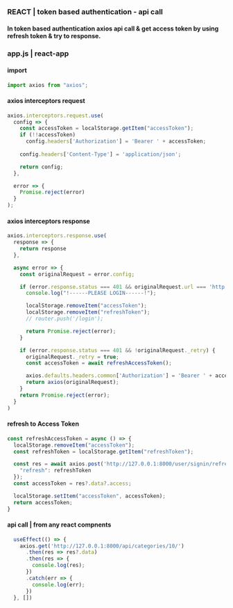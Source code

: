 ### REACT | token based authentication - api call
#### In token based authentication axios api call & get access token by using refresh token & try to response.

### app.js | react-app

#### import
```js
import axios from "axios";
```

#### axios interceptors request
```js
axios.interceptors.request.use(
  config => {
    const accessToken = localStorage.getItem("accessToken");
    if (!!accessToken)
      config.headers['Authorization'] = 'Bearer ' + accessToken;
    
    config.headers['Content-Type'] = 'application/json';

    return config;
  },

  error => {
    Promise.reject(error)
  }
);
```

#### axios interceptors response
```js
axios.interceptors.response.use(
  response => {
    return response
  },

  async error => {
    const originalRequest = error.config;

    if (error.response.status === 401 && originalRequest.url === 'http://127.0.0.1:8000/user/signin/refresh-token') {
      console.log("!------PLEASE LOGIN------!");

      localStorage.removeItem("accessToken");
      localStorage.removeItem("refreshToken");
      // router.push('/login');

      return Promise.reject(error);
    }

    if (error.response.status === 401 && !originalRequest._retry) {
      originalRequest._retry = true;
      const accessToken = await refreshAccessToken();

      axios.defaults.headers.common['Authorization'] = 'Bearer ' + accessToken;
      return axios(originalRequest);
    }
    return Promise.reject(error);
  }
)
```

#### refresh to Access Token
```js
const refreshAccessToken = async () => {
  localStorage.removeItem("accessToken");
  const refreshToken = localStorage.getItem("refreshToken");

  const res = await axios.post('http://127.0.0.1:8000/user/signin/refresh-token', {
    "refresh": refreshToken
  });
  const accessToken = res?.data?.access;

  localStorage.setItem("accessToken", accessToken);
  return accessToken;
}
```

#### api call | from any react compnents
```js
  useEffect(() => {
    axios.get('http://127.0.0.1:8000/api/categories/10/')
      .then(res => res?.data)
      .then(res => {
        console.log(res);
      })
      .catch(err => {
        console.log(err);
      })
  }, [])
```
